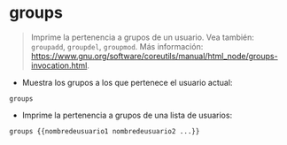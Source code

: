 # groups

> Imprime la pertenencia a grupos de un usuario.
> Vea también: `groupadd`, `groupdel`, `groupmod`.
> Más información: <https://www.gnu.org/software/coreutils/manual/html_node/groups-invocation.html>.

- Muestra los grupos a los que pertenece el usuario actual:

`groups`

- Imprime la pertenencia a grupos de una lista de usuarios:

`groups {{nombredeusuario1 nombredeusuario2 ...}}`
